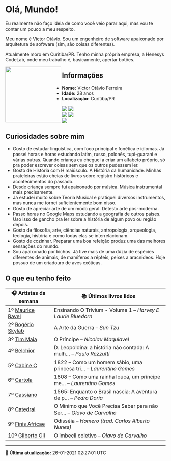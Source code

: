 # Olá, Mundo!

Eu realmente não faço ideia de como você veio parar aqui, mas vou te contar um pouco a meu respeito.

Meu nome é Victor Otávio. Sou um engenheiro de software apaixonado por arquitetura de software (sim, são coisas diferentes).

Atualmente moro em Curitiba/PR. Tenho minha própria empresa, a Henesys CodeLab, onde meu trabalho é, basicamente, apertar botões.

<img align="left" src="https://github.com/vctrtvfrrr/vctrtvfrrr/raw/master/octocat.png" alt="" width="175" />

## Informações

- **Nome:** Victor Otávio Ferreira
- **Idade:** 28 anos
- **Localização:** Curitiba/PR

[![](https://img.shields.io/badge/LinkedIn-victorotavio-blue)](https://www.linkedin.com/in/victorotavio/) [![](https://img.shields.io/badge/Twitter-@vctrtvfrrr-blue)](https://twitter.com/vctrtvfrrr)  
[![](https://img.shields.io/badge/GitHub-vctrtvfrrr-24292e)](https://github.com/vctrtvfrrr) [![](https://img.shields.io/badge/GitLab-vctrtvfrrr-ec5d16)](https://gitlab.com/vctrtvfrrr)  
[![](https://img.shields.io/badge/Email-victor@otavioferreira.com.br-red)](mailto:victor@otavioferreira.com.br)  

## Curiosidades sobre mim

-   Gosto de estudar linguística, com foco principal e fonética e idiomas. Já passei horas e horas estudando latim, russo, polonês, tupi-guarani e várias outras. Quando criança eu cheguei a criar um alfabeto próprio, só pra poder escrever coisas sem que os outros pudessem ler.
-   Gosto de História com H maiúsculo. A História da humanidade. Minhas prateleiras estão cheias de livros sobre registro históricos e acontecimentos do passado.
-   Desde criança sempre fui apaixonado por música. Música instrumental mais precisamente.
-   Já estudei muito sobre Teoria Musical e pratiquei diversos instrumentos, mas nunca me tornei suficientemente bom nisso.
-   Gosto de apreciar arte de um modo geral. Detesto arte pós-moderna.
-   Passo horas no Google Maps estudando a geografia de outros países. Uso isso de gancho pra ler sobre a história de algum povo ou região depois.
-   Gosto de filosofia, arte, ciências naturais, antropologia, arqueologia, teologia, história e como todas elas se interrelacionam.
-   Gosto de cozinhar. Preparar uma boa refeição produz uma das melhores sensações do mundo.
-   Sou apaixonado por bichos. Já tive mais de uma dúzia de espécies diferentes de animais, de mamiferos a répteis, peixes a aracnídeos. Hoje possuo de um criadouro de aves exóticas.


## O que eu tenho feito

|                       🎧 Artistas da semana                        |                      📚 Últimos livros lidos                      |
|--------------------------------------------------------------------|-------------------------------------------------------------------|
| 1º [Maurice Ravel](https://www.last.fm/music/Maurice+Ravel)        | Ensinando O Trivium - Volume 1	–	_Harvey E Laurie Bluedorn_         |
| 2º [Rogério Skylab](https://www.last.fm/music/Rog%C3%A9rio+Skylab) | A Arte da Guerra	–	_Sun Tzu_                                        |
| 3º [Tim Maia](https://www.last.fm/music/Tim+Maia)                  | O Príncipe	–	_Nicolau Maquiavel_                                    |
| 4º [Belchior](https://www.last.fm/music/Belchior)                  | D. Leopoldina: a história não contada: A mulh…	–	_Paulo Rezzutti_   |
| 5º [Cabine C](https://www.last.fm/music/Cabine+C)                  | 1822 – Como um homem sábio, uma princesa tri…	–	_Laurentino Gomes_  |
| 6º [Cartola](https://www.last.fm/music/Cartola)                    | 1808 – Como uma rainha louca, um príncipe me…	–	_Laurentino Gomes_  |
| 7º [Cassiano](https://www.last.fm/music/Cassiano)                  | 1565: Enquanto o Brasil nascia: A aventura de p…	–	_Pedro Doria_    |
| 8º [Catedral](https://www.last.fm/music/Catedral)                  | O Mínimo que Você Precisa Saber para não Ser…	–	_Olavo de Carvalho_ |
| 9º [Finis Africae](https://www.last.fm/music/Finis+Africae)        | Odisséia	–	_Homero (trad. Carlos Alberto Nunes)_                    |
| 10º [Gilberto Gil](https://www.last.fm/music/Gilberto+Gil)         | O imbecil coletivo	–	_Olavo de Carvalho_                            |


---

🚀 **Última atualização:** 26-01-2021 02:27:01 UTC